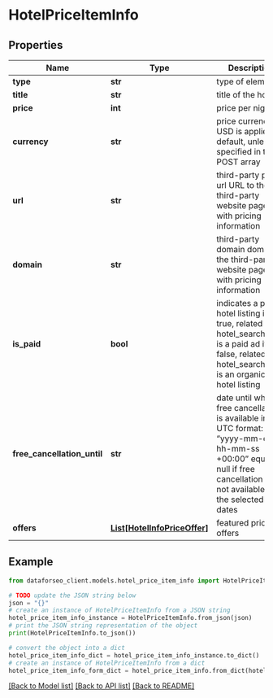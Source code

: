 # HotelPriceItemInfo


## Properties

Name | Type | Description | Notes
------------ | ------------- | ------------- | -------------
**type** | **str** | type of element | [optional] 
**title** | **str** | title of the hotel | [optional] 
**price** | **int** | price per night | [optional] 
**currency** | **str** | price currency USD is applied by default, unless specified in the POST array | [optional] 
**url** | **str** | third-party page url URL to the third-party website page with pricing information | [optional] 
**domain** | **str** | third-party domain domain of the third-party website page with pricing information | [optional] 
**is_paid** | **bool** | indicates a paid hotel listing if true, related hotel_search_item is a paid ad if false, related hotel_search_item is an organic hotel listing | [optional] 
**free_cancellation_until** | **str** | date until which free cancellation is available in the UTC format: “yyyy-mm-dd hh-mm-ss +00:00” equals null if free cancellation is not available for the selected dates | [optional] 
**offers** | [**List[HotelInfoPriceOffer]**](HotelInfoPriceOffer.md) | featured price offers | [optional] 

## Example

```python
from dataforseo_client.models.hotel_price_item_info import HotelPriceItemInfo

# TODO update the JSON string below
json = "{}"
# create an instance of HotelPriceItemInfo from a JSON string
hotel_price_item_info_instance = HotelPriceItemInfo.from_json(json)
# print the JSON string representation of the object
print(HotelPriceItemInfo.to_json())

# convert the object into a dict
hotel_price_item_info_dict = hotel_price_item_info_instance.to_dict()
# create an instance of HotelPriceItemInfo from a dict
hotel_price_item_info_form_dict = hotel_price_item_info.from_dict(hotel_price_item_info_dict)
```
[[Back to Model list]](../README.md#documentation-for-models) [[Back to API list]](../README.md#documentation-for-api-endpoints) [[Back to README]](../README.md)


